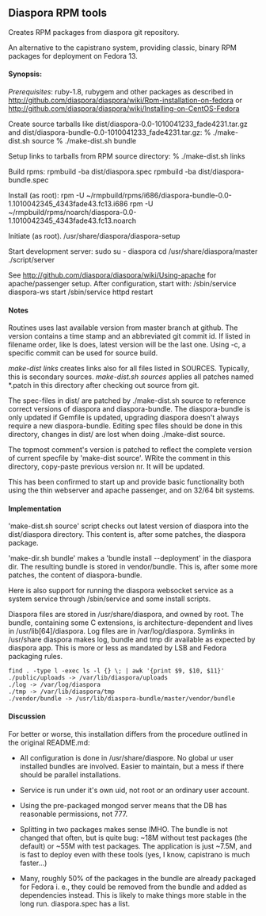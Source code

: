 ## Diaspora RPM tools

Creates RPM packages from diaspora git repository.  

An alternative to the capistrano system, providing classic, binary RPM 
packages for deployment on Fedora 13.


#### Synopsis:

*Prerequisites*: ruby-1.8, rubygem and other packages as described in
http://github.com/diaspora/diaspora/wiki/Rpm-installation-on-fedora
or http://github.com/diaspora/diaspora/wiki/Installing-on-CentOS-Fedora

Create source tarballs like  dist/diaspora-0.0-1010041233_fade4231.tar.gz  
and dist/diaspora-bundle-0.0-1010041233_fade4231.tar.gz:
    % ./make-dist.sh source
    % ./make-dist.sh bundle

Setup links to tarballs from RPM source directory:
    % ./make-dist.sh links

Build rpms:
    rpmbuild -ba dist/diaspora.spec
    rpmbuild -ba dist/diaspora-bundle.spec

Install (as root):
    rpm -U ~/rmpbuild/rpms/i686/diaspora-bundle-0.0-1.1010042345_4343fade43.fc13.i686
    rpm -U ~/rmpbuild/rpms/noarch/diaspora-0.0-1.1010042345_4343fade43.fc13.noarch

Initiate (as root). 
    /usr/share/diaspora/diaspora-setup

Start development server:
    sudo
    su - diaspora
    cd /usr/share/diaspora/master
    ./script/server

See http://github.com/diaspora/diaspora/wiki/Using-apache for  
apache/passenger setup. After configuration, start with:
    /sbin/service diaspora-ws start
    /sbin/service httpd restart


#### Notes

Routines uses last available version from master branch at github. The
version contains a time stamp and an abbreviated git commit id. If listed
in filename order, like ls does, latest version will be the last one.
Using -c, a specific commit can be used for source build.

*make-dist links* creates links  also for all files listed in SOURCES.
Typically, this is  secondary sources. *make-dist.sh sources*
applies all patches named *.patch in this directory after checking out
source from git.

The spec-files in dist/ are patched by ./make-dist.sh source to reference
correct versions of diaspora and diaspora-bundle. The diaspora-bundle
is only updated if Gemfile is updated, upgrading diaspora doesn't 
always require a new diaspora-bundle. Editing spec files should be done
in this directory, changes in dist/ are lost when doing ./make-dist source.

The topmost comment's version is patched to reflect the complete version
of current specfile by 'make-dist source'. WRite the comment in this 
directory, copy-paste previous version nr. It will be updated.

This has been confirmed to start up and provide basic functionality both using 
the thin webserver and apache passenger, and on 32/64 bit systems.

#### Implementation

'make-dist.sh source'  script checks out latest version of diaspora into the
 dist/diaspora directory. This content is, after some patches, the diaspora package.

'make-dir.sh bundle' makes a 'bundle install --deployment' in the diaspora dir.
The resulting bundle is stored in vendor/bundle. This is, after some more 
patches, the content of diaspora-bundle.

Here is also support for running the diaspora websocket service as a system 
service through /sbin/service and some install scripts.
    
Diaspora files are stored in /usr/share/diaspora, and owned by root. The
bundle, containing some C extensions, is architecture-dependent and lives
in /usr/lib[64]/diaspora. Log files are in /var/log/diaspora. Symlinks in
/usr/share diaspora makes log, bundle  and tmp dir available as expected by 
diaspora app.  This is more or less as mandated by LSB and Fedora packaging rules.

    find . -type l -exec ls -l {} \; | awk '{print $9, $10, $11}'
    ./public/uploads -> /var/lib/diaspora/uploads
    ./log -> /var/log/diaspora
    ./tmp -> /var/lib/diaspora/tmp
    ./vendor/bundle -> /usr/lib/diaspora-bundle/master/vendor/bundle
 

#### Discussion

For better or worse, this installation differs from the procedure outlined in the
original README.md:

- All configuration is done in /usr/share/diaspore. No global ur user installed bundles
  are involved. Easier to maintain, but a mess if there should be parallel
  installations.

- Service is run under it's own uid, not root or an ordinary user account.

- Using the pre-packaged mongod server means that the DB has reasonable permissions,
  not 777.

- Splitting in two packages makes sense IMHO. The bundle is not changed that often,
  but is quite bug: ~18M without test packages (the default) or ~55M with test
  packages. The application is just ~7.5M, and is fast to deploy even with these
  tools (yes, I know, capistrano is much faster...)

- Many, roughly 50% of the packages in the bundle are already packaged for Fedora
  i. e., they could be removed from the bundle and added as dependencies instead.
  This is likely to make things more stable in the long run. 
  diaspora.spec has a list.
